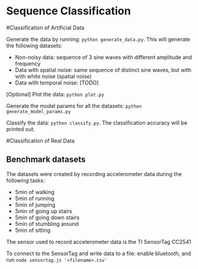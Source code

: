 Sequence Classification
=======================

#Classification of Artificial Data

Generate the data by running: `python generate_data.py`. This will generate the following datasets:
- Non-noisy data: sequence of 3 sine waves with different amplitude and frequency
- Data with spatial noise: same sequence of distinct sine waves, but with with white noise (spatial noise)
- Data with temporal noise: [TODO]

[Optional] Plot the data: `python plot.py` 

Generate the model params for all the datasets: `python generate_model_params.py`

Classify the data: `python classify.py`. The classification accuracy will be printed out. 


#Classification of Real Data

## Benchmark datasets
The datasets were created by recording accelerometer data during the following tasks:
* 5min of walking
* 5min of running
* 5min of jumping
* 5min of going up stairs
* 5min of going down stairs
* 5min of stumbling around
* 5min of sitting

The sensor used to record accelerometer data is the TI SensorTag CC2541

To connect to the SensorTag and write data to a file: enable bluetooth, and run `node sensortag.js '<filename>.csv'`
